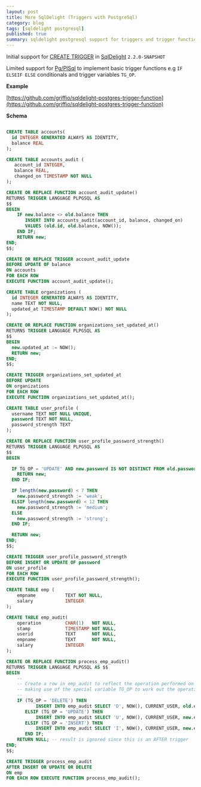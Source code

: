 ```yaml
---
layout: post
title: More SqlDelight (Triggers with PostgreSql)
category: blog
tags: [sqldelight postgresql] 
published: true
summary: sqldelight postgresql support for triggers and trigger functions 
---
```


Initial support for  [CREATE TRIGGER](https://www.postgresql.org/docs/current/sql-createtrigger.html) in [SqlDelight](https://github.com/sqldelight/sqldelight/pull/5932) `2.2.0-SNAPSHOT`

Limited support for [Pg/PlSql](https://www.postgresql.org/docs/current/plpgsql-trigger.html) to implement basic trigger functions e.g `IF ELSEIF ELSE` conditionals and trigger variables `TG_OP`.

**Example**

[https://github.com/griffio/sqldelight-postgres-trigger-function](https://github.com/griffio/sqldelight-postgres-trigger-function)

**Schema**

```sql

CREATE TABLE accounts(
  id INTEGER GENERATED ALWAYS AS IDENTITY,
  balance REAL
);

CREATE TABLE accounts_audit (
   account_id INTEGER,
   balance REAL,
   changed_on TIMESTAMP NOT NULL
);

CREATE OR REPLACE FUNCTION account_audit_update()
RETURNS TRIGGER LANGUAGE PLPGSQL AS
$$
BEGIN
    IF new.balance <> old.balance THEN
       INSERT INTO accounts_audit(account_id, balance, changed_on)
       VALUES (old.id, old.balance, NOW());
    END IF;
    RETURN new;
END;
$$;

CREATE OR REPLACE TRIGGER account_audit_update
BEFORE UPDATE OF balance
ON accounts
FOR EACH ROW
EXECUTE FUNCTION account_audit_update();

CREATE TABLE organizations (
  id INTEGER GENERATED ALWAYS AS IDENTITY,
  name TEXT NOT NULL,
  updated_at TIMESTAMP DEFAULT NOW() NOT NULL
);

CREATE OR REPLACE FUNCTION organizations_set_updated_at()
RETURNS TRIGGER LANGUAGE PLPGSQL AS
$$
BEGIN
  new.updated_at := NOW();
  RETURN new;
END;
$$;

CREATE TRIGGER organizations_set_updated_at
BEFORE UPDATE
ON organizations
FOR EACH ROW
EXECUTE FUNCTION organizations_set_updated_at();

CREATE TABLE user_profile (
  username TEXT NOT NULL UNIQUE,
  password TEXT NOT NULL,
  password_strength TEXT
);

CREATE OR REPLACE FUNCTION user_profile_password_strength()
RETURNS TRIGGER LANGUAGE PLPGSQL AS
$$
BEGIN

  IF TG_OP = 'UPDATE' AND new.password IS NOT DISTINCT FROM old.password THEN
    RETURN new;
  END IF;

  IF length(new.password) < 7 THEN
    new.password_strength := 'weak';
  ELSIF length(new.password) < 12 THEN
    new.password_strength := 'medium';
  ELSE
    new.password_strength := 'strong';
  END IF;

  RETURN new;
END;
$$;

CREATE TRIGGER user_profile_password_strength
BEFORE INSERT OR UPDATE OF password
ON user_profile
FOR EACH ROW
EXECUTE FUNCTION user_profile_password_strength();

CREATE TABLE emp (
    empname           TEXT NOT NULL,
    salary            INTEGER
);

CREATE TABLE emp_audit(
    operation         CHAR(1)   NOT NULL,
    stamp             TIMESTAMP NOT NULL,
    userid            TEXT      NOT NULL,
    empname           TEXT      NOT NULL,
    salary            INTEGER
);

CREATE OR REPLACE FUNCTION process_emp_audit()
RETURNS TRIGGER LANGUAGE PLPGSQL AS $$
BEGIN
    --
    -- Create a row in emp_audit to reflect the operation performed on emp,
    -- making use of the special variable TG_OP to work out the operation.
    --
    IF (TG_OP = 'DELETE') THEN
           INSERT INTO emp_audit SELECT 'D', NOW(), CURRENT_USER, old.empname, old.salary;
       ELSIF (TG_OP = 'UPDATE') THEN
           INSERT INTO emp_audit SELECT 'U', NOW(), CURRENT_USER, new.empname, new.salary;
       ELSIF (TG_OP = 'INSERT') THEN
           INSERT INTO emp_audit SELECT 'I', NOW(), CURRENT_USER, new.empname, new.salary;
       END IF;
    RETURN NULL; -- result is ignored since this is an AFTER trigger
END;
$$;

CREATE TRIGGER process_emp_audit
AFTER INSERT OR UPDATE OR DELETE
ON emp
FOR EACH ROW EXECUTE FUNCTION process_emp_audit();

```
